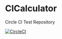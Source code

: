 # CICalculator
Circle CI Test Repository

[![CircleCI](https://circleci.com/gh/djonathanb/CICalculator/tree/master.svg?style=shield)](https://circleci.com/gh/djonathanb/CICalculator/tree/master)
